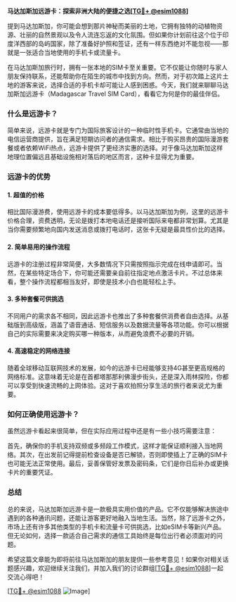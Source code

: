 **马达加斯加远游卡：探索非洲大陆的便捷之选[[TG💪+ @esim1088](https://t.me/s/esim1088)]**

提到马达加斯加，你可能会想到那片神秘而美丽的土地，它拥有独特的动植物资源、壮丽的自然景观以及令人流连忘返的文化氛围。但如果你计划前往这个位于印度洋西部的岛屿国家，除了准备好护照和签证，还有一样东西绝对不能忽视——那就是一张适合当地使用的手机卡或流量卡。

在马达加斯加旅行时，拥有一张本地的SIM卡至关重要。它不仅能让你随时与家人朋友保持联系，还能帮助你在陌生的城市中找到方向。然而，对于初次踏上这片土地的游客来说，选择合适的手机卡却可能让人感到困惑。今天，我们就来聊聊马达加斯加远游卡（Madagascar Travel SIM Card），看看它为何是你的最佳伴侣。

### 什么是远游卡？

简单来说，远游卡就是专门为国际旅客设计的一种临时性手机卡。它通常由当地的电信运营商提供，旨在满足短期访问者的通信需求。相比于购买昂贵的国际漫游套餐或者依赖WiFi热点，远游卡提供了更经济实惠的选择。对于像马达加斯加这样地理位置偏远且基础设施相对落后的地区而言，这种卡显得尤为重要。

### 远游卡的优势

#### 1. 超值的价格
相比国际漫游费，使用远游卡的成本要低得多。以马达加斯加为例，这里的远游卡价格合理，资费透明，无论是拨打本地电话还是接听国际来电都非常划算。尤其是当你需要频繁地向国内发送消息或拨打电话时，这张卡无疑是最具性价比的选择。

#### 2. 简单易用的操作流程
远游卡的注册过程非常简便，大多数情况下只需按照指示完成在线申请即可。当然，在某些特定场合下，你可能还需要亲自前往指定地点激活卡片。不过总体来看，整个操作流程都相当友好，即使是技术小白也能轻松上手。

#### 3. 多种套餐可供挑选
不同用户的需求各不相同，因此远游卡也推出了多种套餐供消费者自由选择。从基础版到高级版，涵盖了语音通话、短信服务以及数据流量等各项功能。你可以根据自己的实际需要来决定购买哪一种版本，从而避免浪费不必要的开销。

#### 4. 高速稳定的网络连接
随着全球移动互联网技术的发展，如今的远游卡已经能够支持4G甚至更高规格的网络标准。这意味着无论是在首都塔那那利佛漫步街头，还是深入雨林探险，你都可以享受到快速流畅的上网体验。这对于喜欢拍照分享生活的旅行者来说尤为重要。

### 如何正确使用远游卡？

虽然远游卡看起来很简单，但在实际应用过程中还是有一些小技巧需要注意：

首先，确保你的手机支持双频或多频段工作模式，这样才能保证顺利接入当地网络。其次，在出发前记得提前检查设备是否已解锁，否则即使插上了正确的SIM卡也可能无法正常使用。最后，妥善保管好发票及密码条，它们是你日后补办或更换卡片的重要凭证。

### 总结

总的来说，马达加斯加远游卡是一款极具实用价值的产品。它不仅能够解决旅途中遇到的各种通讯问题，还能让游客更好地融入当地生活。当然，除了远游卡之外，市场上还有许多其他类型的手机卡和流量卡可供挑选，比如eSIM卡等新兴产品。但无论如何，选择一款适合自己需求的通信工具始终是每位出行者必须面对的问题。

希望这篇文章能为即将前往马达加斯加的朋友提供一些参考意见！如果你对相关话题感兴趣，欢迎继续关注我们，并加入我们的讨论群组[[TG💪+ @esim1088](https://t.me/s/esim1088)]一起交流心得吧！

[[TG💪+ @esim1088](https://t.me/s/esim1088) ![Image](https://i.postimg.cc/4NQfJmqS/Snipaste-2025-05-13-00-14-12.png)]